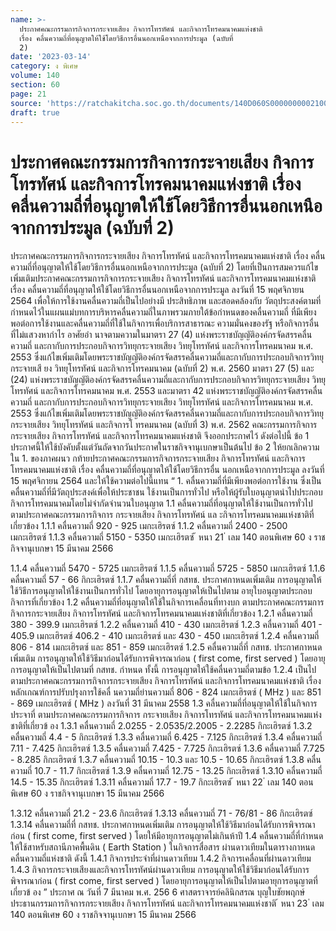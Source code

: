 ```yaml
---
name: >-
  ประกาศคณะกรรมการกิจการกระจายเสียง กิจการโทรทัศน์ และกิจการโทรคมนาคมแห่งชาติ
  เรื่อง คลื่นความถี่ที่อนุญาตให้ใช้โดยวิธีการอื่นนอกเหนือจากการประมูล (ฉบับที่
  2)
date: '2023-03-14'
category: ง พิเศษ
volume: 140
section: 60
page: 21
source: 'https://ratchakitcha.soc.go.th/documents/140D060S0000000002100.pdf'
draft: true
---
```


# ประกาศคณะกรรมการกิจการกระจายเสียง กิจการโทรทัศน์ และกิจการโทรคมนาคมแห่งชาติ เรื่อง คลื่นความถี่ที่อนุญาตให้ใช้โดยวิธีการอื่นนอกเหนือจากการประมูล (ฉบับที่ 2)

ประกาศคณะกรรมการกิจการกระจายเสียง กิจการโทรทัศน์ และกิจการโทรคมนาคมแห่งชาติ เรื่อง คลื่นความถี่ที่อนุญาตให้ใช้โดยวิธีการอื่นนอกเหนือจากการประมูล (ฉบับที่ 2) โดยที่เป็นการสมควรแก้ไขเพิ่มเติมประกาศคณะกรรมการกิจการกระจายเสียง กิจการโทรทัศน์ และกิจการโทรคมนาคมแห่งชาติ เรื่อง คลื่นความถี่ที่อนุญาตให้ใช้โดยวิธีการอื่นนอกเหนือจากการประมูล ลงวันที่ 15 พฤศจิกายน 2564 เพื่อให้การใช้งานคลื่นความถี่เป็นไปอย่างมี ประสิทธิภาพ และสอดคล้องกับ วัตถุประสงค์ตามที่กำหนดไว้ในแผนแม่บทการบริหารคลื่นความถี่ในภาพรวมภายใต้ข้อกำหนดของคลื่นความถี่ ที่มีเพียงพอต่อการใช้งานและคลื่นความถี่ที่ใช้ในกิจการเพื่อบริการสาธารณะ ความมั่นคงของรัฐ หรือกิจการอื่น ที่ไม่แสวงหากำไร อาศัยอำ นาจตามความในมาตรา 27 (4) แห่งพระราชบัญญัติองค์กรจัดสรรคลื่นความถี่ และกากับการประกอบกิจการวิทยุกระจายเสียง วิทยุโทรทัศน์ และกิจการโทรคมนาคม พ.ศ. 2553 ซึ่งแก้ไขเพิ่มเติมโดยพระราชบัญญัติองค์กรจัดสรรคลื่นความถี่และกากับการประกอบกิจการวิทยุกระจายเสี ยง วิทยุโทรทัศน์ และกิจการโทรคมนาคม (ฉบับที่ 2) พ.ศ. 2560 มาตรา 27 (5) และ (24) แห่งพระราชบัญญัติองค์กรจัดสรรคลื่นความถี่และกากับการประกอบกิจการวิทยุกระจายเสียง วิทยุโทรทัศน์ และกิจการโทรคมนาคม พ.ศ. 2553 และมาตรา 42 แห่งพระราชบัญญัติองค์กรจัดสรรคลื่นความถี่ และกากับการประกอบกิจการวิทยุกระจายเสียง วิทยุโทรทัศน์ และกิจการโทรคมนาคม พ.ศ. 2553 ซึ่งแก้ไขเพิ่มเติมโดยพระราชบัญญัติองค์กรจัดสรรคลื่นความถี่และกากับการประกอบกิจการวิทยุกระจายเสียง วิทยุโทรทัศน์ และกิจการโ ทรคมนาคม (ฉบับที่ 3) พ.ศ. 2562 คณะกรรมการกิจการกระจายเสียง กิจการโทรทัศน์ และกิจการโทรคมนาคมแห่งชาติ จึงออกประกาศไว้ ดังต่อไปนี้ ข้อ 1 ประกาศนี้ให้ใช้บังคับตั้งแต่วันถัดจากวันประกาศในราชกิจจานุเบกษาเป็นต้นไป ข้อ 2 ให้ยกเลิกความใน 1. ของภาคผนว กท้ายประกาศคณะกรรมการกิจการกระจายเสียง กิจการโทรทัศน์ และกิจการโทรคมนาคมแห่งชาติ เรื่อง คลื่นความถี่ที่อนุญาตให้ใช้โดยวิธีการอื่น นอกเหนือจากการประมูล ลงวันที่ 15 พฤศจิกายน 2564 และให้ใช้ความต่อไปนี้แทน “ 1. คลื่นความถี่ที่มีเพียงพอต่อการใช้งาน ซึ่งเป็นคลื่นความถี่ที่มีวัตถุประสงค์เพื่อให้ประชาชน ใช้งานเป็นการทั่วไป หรือให้ผู้รับใบอนุญาตนำไปประกอบกิจการโทรคมนาคมโดยไม่จำกัดจำนวนใบอนุญาต 1.1 คลื่นความถี่ที่อนุญาตให้ใช้งานเป็นการทั่วไป ตามประกาศคณะกรรมการกิจการ กระจายเสียง กิจการโทรทัศน์ แล ะกิจการโทรคมนาคมแห่งชาติที่เกี่ยวข้อง 1.1.1 คลื่นความถี่ 920 - 925 เมกะเฮิรตซ์ 1.1.2 คลื่นความถี่ 2400 - 2500 เมกะเฮิรตซ์ 1.1.3 คลื่นความถี่ 5150 - 5350 เมกะเฮิรตซ์ ้ หนา 21 ่ เลม 140 ตอนพิเศษ 60 ง ราชกิจจานุเบกษา 15 มีนาคม 2566

1.1.4 คลื่นความถี่ 5470 - 5725 เมกะเฮิรตซ์ 1.1.5 คลื่นความถี่ 5725 - 5850 เมกะเฮิรตซ์ 1.1.6 คลื่นความถี่ 57 - 66 กิกะเฮิรตซ์ 1.1.7 คลื่นความถี่ที่ กสทช. ประกาศกาหนดเพิ่มเติม การอนุญาตให้ใช้วิธีการอนุญาตให้ใช้งานเป็นการทั่วไป โดยอายุการอนุญาตให้เป็นไปตาม อายุใบอนุญาตประกอบกิจการที่เกี่ยวข้อง 1.2 คลื่นความถี่ที่อนุญาตให้ใช้ในกิจการเคลื่อนที่ทางบก ตามประกาศคณะกรรมการ กิจการกระจายเสียง กิจการโทรทัศน์ และกิจการโทรคมนาคมแห่งชาติที่เกี่ยวข้อง 1.2.1 คลื่นความถี่ 380 - 399.9 เมกะเฮิรตซ์ 1.2.2 คลื่นความถี่ 410 - 430 เมกะเฮิรตซ์ 1.2.3 คลื่นความถี่ 401 - 405.9 เมกะเฮิรตซ์ 406.2 - 410 เมกะเฮิรตซ์ และ 430 - 450 เมกะเฮิรตซ์ 1.2.4 คลื่นความถี่ 806 - 814 เมกะเฮิรตซ์ และ 851 - 859 เมกะเฮิรตซ์ 1.2.5 คลื่นความถี่ที่ กสทช. ประกาศกาหนดเพิ่มเติม การอนุญาตให้ใช้วิธีมาก่อนได้รับการพิจารณาก่อน ( first come, first served ) โดยอายุการอนุญาตให้เป็นไปตามที่ กสทช. กำหนด ทั้งนี้ การอนุญาตให้ใช้คลื่นความถี่ตามข้อ 1.2.4 เป็นไปตามประกาศคณะกรรมการกิจการกระจายเสียง กิจการโทรทัศน์ และกิจการโทรคมนาคมแห่งชาติ เรื่อง หลักเกณฑ์การปรับปรุงการใช้คลื่ นความถี่ย่านความถี่ 806 - 824 เมกะเฮิรตซ์ ( MHz ) และ 851 - 869 เมกะเฮิรตซ์ ( MHz ) ลงวันที่ 31 มีนาคม 2558 1.3 คลื่นความถี่ที่อนุญาตให้ใช้ในกิจการประจาที่ ตามประกาศคณะกรรมการกิจการ กระจายเสียง กิจการโทรทัศน์ และกิจการโทรคมนาคมแห่งชาติที่เกี่ยวข้ อง 1.3.1 คลื่นความถี่ 2.0255 - 2.0535/2.2005 - 2.2285 กิกะเฮิรตซ์ 1.3.2 คลื่นความถี่ 4.4 - 5 กิกะเฮิรตซ์ 1.3.3 คลื่นความถี่ 6.425 - 7.125 กิกะเฮิรตซ์ 1.3.4 คลื่นความถี่ 7.11 - 7.425 กิกะเฮิรตซ์ 1.3.5 คลื่นความถี่ 7.425 - 7.725 กิกะเฮิรตซ์ 1.3.6 คลื่นความถี่ 7.725 - 8.285 กิกะเฮิรตซ์ 1.3.7 คลื่นความถี่ 10.15 - 10.3 และ 10.5 - 10.65 กิกะเฮิรตซ์ 1.3.8 คลื่นความถี่ 10.7 - 11.7 กิกะเฮิรตซ์ 1.3.9 คลื่นความถี่ 12.75 - 13.25 กิกะเฮิรตซ์ 1.3.10 คลื่นความถี่ 14.5 - 15.35 กิกะเฮิรตซ์ 1.3.11 คลื่นความถี่ 17.7 - 19.7 กิกะเฮิรตซ์ ้ หนา 22 ่ เลม 140 ตอนพิเศษ 60 ง ราชกิจจานุเบกษา 15 มีนาคม 2566

1.3.12 คลื่นความถี่ 21.2 - 23.6 กิกะเฮิรตซ์ 1.3.13 คลื่นความถี่ 71 - 76/81 - 86 กิกะเฮิรตซ์ 1.3.14 คลื่นความถี่ที่ กสทช. ประกาศกาหนดเพิ่มเติม การอนุญาตให้ใช้วิธีมาก่อนได้รับการพิจารณาก่อน ( first come, first served ) โดยให้มีอายุการอนุญาตไม่เกินห้าปี 1.4 คลื่นความถี่ที่กำหนดให้ใช้สาหรับสถานีภาคพื้นดิน ( Earth Station ) ในกิจการสื่อสาร ผ่านดาวเทียมในตารางกาหนดคลื่นความถี่แห่งชาติ ดังนี้ 1.4.1 กิจการประจำที่ผ่านดาวเทียม 1.4.2 กิจการเคลื่อนที่ผ่านดาวเทียม 1.4.3 กิจการกระจายเสียงและกิจการโทรทัศน์ผ่านดาวเทียม การอนุญาตให้ใช้วิธีมาก่อนได้รับการพิจารณาก่อน ( first come, first served ) โดยอายุการอนุญาตให้เป็นไปตามอายุการอนุญาตที่เกี่ยวข้ อง ” ประกาศ ณ วันที่ 7 มีนาคม พ.ศ. 256 6 ศาสตราจารย์คลินิกสรณ บุญใบชัยพฤกษ์ ประธานกรรมการกิจการกระจายเสียง กิจการโทรทัศน์ และกิจการโทรคมนาคมแห่งชาติ ้ หนา 23 ่ เลม 140 ตอนพิเศษ 60 ง ราชกิจจานุเบกษา 15 มีนาคม 2566

